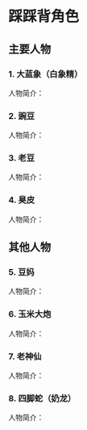 # 踩踩背角色

## 主要人物
### 1. **大蓝象（白象精）**
人物简介：
### 2. **豌豆**
人物简介：
### 3. **老豆**
人物简介：
### 4. **臭皮**
人物简介：

## 其他人物
### 5. **豆妈**
人物简介：
### 6. **玉米大炮**
人物简介：
### 7. **老神仙**
人物简介：
### 8.  **四脚蛇（奶龙）**
人物简介：